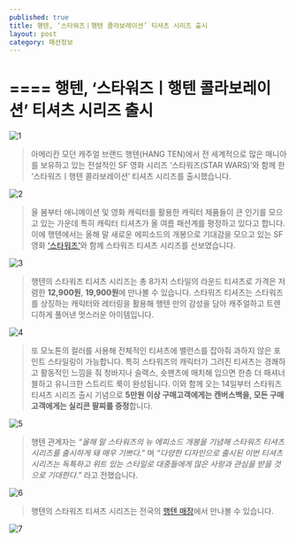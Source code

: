 ```yaml
---
published: true
title: 행텐, ‘스타워즈ㅣ행텐 콜라보레이션’ 티셔츠 시리즈 출시
layout: post
category: 패션정보
---
```

====
행텐, ‘스타워즈ㅣ행텐 콜라보레이션’ 티셔츠 시리즈 출시
====
![1](https://lh6.googleusercontent.com/-qHaArzdsJEc/VWhsT0O2t2I/AAAAAAAAA_M/DvKWTMl4jdM/w344-h243-no/1.jpg)

>아메리칸 모던 캐주얼 브랜드 행텐(HANG TEN)에서
전 세계적으로 많은 매니아를 보유하고 있는 전설적인 SF 영화 시리즈 ‘스타워즈(STAR WARS)’와 
함께 한 ‘스타워즈ㅣ행텐 콜라보레이션’ 티셔츠 시리즈를 출시했습니다.

![2](https://lh3.googleusercontent.com/--BP-xV3uQKU/VWhsUKWJ1EI/AAAAAAAAA_c/Hpww8zEF9zw/w345-h201-no/2.jpg)

>올 봄부터 애니메이션 및 영화 캐릭터를 활용한 캐릭터 제품들이 큰 인기를 모으고 있는 
가운데 특히 캐릭터 티셔츠가 올 여름 패션계를 평정하고 있다고 합니다.
이에 행텐에서는 올해 말 새로운 에피소드의 개봉으로 기대감을 모으고 있는 
SF영화 [‘스타워즈’](http://movie.naver.com/movie/bi/mi/basic.nhn?code=24479)와 함께 스타워즈 티셔츠 시리즈를 선보였습니다.


![3](https://lh3.googleusercontent.com/-xYR3Ayqx-Sk/VWhsUMsNzSI/AAAAAAAAA_o/eLw-4BDGH3w/w345-h201-no/3.jpg)

>행텐의 스타워즈 티셔츠 시리즈는 총 8가지 스타일의 라운드 티셔츠로
가격은 저렴한 **12,900원**, **19,900원**에 만나볼 수 있습니다.
스타워즈 티셔츠는 스타워즈를 상징하는 캐릭터와 레터링을 활용해
행텐 만의 감성을 담아 캐주얼하고 트렌디하게 풀어낸 멋스러운 아이템입니다.

![4](https://lh3.googleusercontent.com/-HuLCuvvg-7w/VWhsUtCzcSI/AAAAAAAAA_Y/ALkKVcdOhDk/w345-h201-no/4.jpg)
>또 모노톤의 컬러를 사용해 전체적인 티셔츠에 밸런스를 잡아줘 과하지 않은 포인트 스타일링이 가능합니다.
특히 스타워즈의 캐릭터가 그려진 티셔츠는 경쾌하고 활동적인 느낌을 줘 청바지나 슬랙스, 숏팬츠에 매치해 입으면 
한층 더 패셔너블하고 유니크한 스트리트 룩이 완성됩니다.
이와 함께 오는 14일부터 스타워즈 티셔츠 시리즈 출시 기념으로 **5만원 이상 구매고객에게는 캔버스백을, 모든 구매고객에게는 실리콘 팔찌를 증정**합니다.


![5](https://lh3.googleusercontent.com/-gKeL3i9waFE/VWhsVDE-XHI/AAAAAAAAA_w/fwDFDvDTjMM/w345-h201-no/5.jpg)
>행텐 관계자는 
>*“올해 말 스타워즈의 뉴 에피소드 개봉을 기념해 스타워즈 티셔츠 시리즈를 출시하게 돼 매우 기쁘다.”*
>며 
*“다양한 디자인으로 출시된 이번 티셔츠 시리즈는 독특하고 위트 있는 스타일로 대중들에게 많은 사랑과 관심을 받을 것으로 기대한다.”*
라고 전했습니다.

![6](https://lh3.googleusercontent.com/-1XPHtbqbU_s/VWhsVBG6N-I/AAAAAAAAA_k/yORXV4ulvk4/w345-h201-no/6.jpg)
>행텐의 스타워즈 티셔츠 시리즈는 전국의 [행텐 매장](www.hangten.co.kr)에서 만나볼 수 있습니다.

![7](https://lh6.googleusercontent.com/-7WLEvrmpuXo/VWhsVioJJBI/AAAAAAAAA_4/R6Nk4pMl1uk/w345-h488-no/7.jpg)
